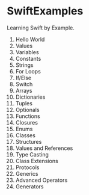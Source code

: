 SwiftExamples
=============

Learning Swift by Example.

1. Hello World
2. Values
3. Variables
4. Constants
5. Strings
6. For Loops
7. If/Else
8. Switch
9. Arrays
10. Dictionaries
11. Tuples
12. Optionals
13. Functions
14. Closures
15. Enums
16. Classes
17. Structures
18. Values and References
19. Type Casting
20. Class Extensions
21. Protocols
22. Generics
23. Advanced Operators
24. Generators
